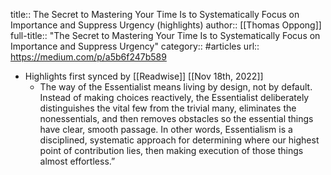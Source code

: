 title:: The Secret to Mastering Your Time Is to Systematically Focus on Importance and Suppress Urgency (highlights)
author:: [[Thomas Oppong]]
full-title:: "The Secret to Mastering Your Time Is to Systematically Focus on Importance and Suppress Urgency"
category:: #articles
url:: https://medium.com/p/a5b6f247b589

- Highlights first synced by [[Readwise]] [[Nov 18th, 2022]]
	- The way of the Essentialist means living by design, not by default. Instead of making choices reactively, the Essentialist deliberately distinguishes the vital few from the trivial many, eliminates the nonessentials, and then removes obstacles so the essential things have clear, smooth passage. In other words, Essentialism is a disciplined, systematic approach for determining where our highest point of contribution lies, then making execution of those things almost effortless.”
